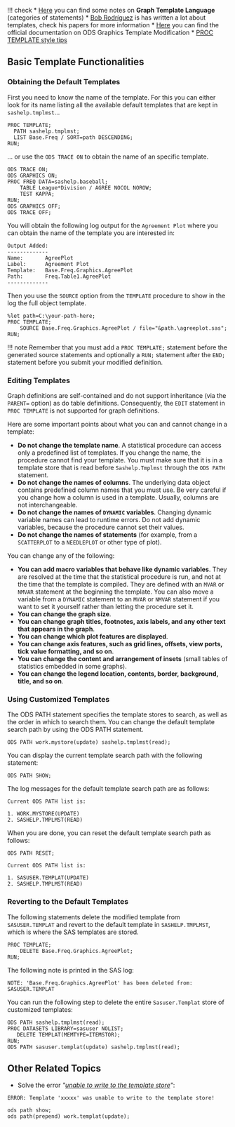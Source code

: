 !!! check
	  * [Here](http://support.sas.com/documentation/cdl/en/grstatug/63302/HTML/default/viewer.htm#n0kqozn49yx2lon1aavkll1f5dff.htm) you can find some notes on **Graph Template Language** (categories of statements)
	  * [Bob Rodríguez](https://www.linkedin.com/in/bob-rodriguez-7b12634/) is has written a lot about templates, check his papers for more information
	  * [Here](https://support.sas.com/documentation/cdl/en/statug/63962/HTML/default/viewer.htm#templt_toc.htm) you can find the official documentation on ODS Graphics Template Modification
	  * [PROC TEMPLATE style tips](https://support.sas.com/rnd/base/ods/scratch/styles-tips.pdf)

## Basic Template Functionalities

### Obtaining the Default Templates 

First you need to know the name of the template. For this you can either look for its name listing all the available default templates that are kept in `sashelp.tmplmst`...

```
PROC TEMPLATE;
  PATH sashelp.tmplmst;
  LIST Base.Freq / SORT=path DESCENDING;
RUN; 
```

... or use the `ODS TRACE ON` to obtain the name of an specific template.

```
ODS TRACE ON;
ODS GRAPHICS ON;
PROC FREQ DATA=sashelp.baseball;
	TABLE League*Division / AGREE NOCOL NOROW; 
	TEST KAPPA;
RUN;
ODS GRAPHICS OFF;
ODS TRACE OFF;
```

You will obtain the following log output for the `Agreement Plot` where you can obtain the name of the template you are interested in:

```
Output Added:
-------------
Name:       AgreePlot
Label:      Agreement Plot
Template:   Base.Freq.Graphics.AgreePlot
Path:       Freq.Table1.AgreePlot
-------------
```

Then you use the `SOURCE` option from the `TEMPLATE` procedure to show in the log the full object template.

```
%let path=C:\your-path-here;
PROC TEMPLATE;
	SOURCE Base.Freq.Graphics.AgreePlot / file="&path.\agreeplot.sas";
RUN;
```
!!! note
    Remember that you must add a `PROC TEMPLATE;` statement before the generated source statements and optionally a `RUN;` statement after the `END;` statement before you submit your modified definition.

### Editing Templates

Graph definitions are self-contained and do not support inheritance (via the `PARENT=` option) as do table definitions. Consequently, the `EDIT` statement in `PROC TEMPLATE` is not supported for graph definitions.

Here are some important points about what you can and cannot change in a template:

* **Do not change the template name**. A statistical procedure can access only a predefined list of templates. If you change the name, the procedure cannot find your template. You must make sure that it is in a template store that is read before `Sashelp.Tmplmst` through the `ODS PATH` statement.
* **Do not change the names of columns**. The underlying data object contains predefined column names that you must use. Be very careful if you change how a column is used in a template. Usually, columns are not interchangeable.
* **Do not change the names of `DYNAMIC` variables**. Changing dynamic variable names can lead to runtime errors. Do not add dynamic variables, because the procedure cannot set their values.
* **Do not change the names of statements** (for example, from a `SCATTERPLOT` to a `NEEDLEPLOT` or other type of plot).

You can change any of the following:

* **You can add macro variables that behave like dynamic variables**. They are resolved at the time that the statistical procedure is run, and not at the time that the template is compiled. They are defined with an `MVAR` or `NMVAR` statement at the beginning the template. You can also move a variable from a `DYNAMIC` statement to an `MVAR` or `NMVAR` statement if you want to set it yourself rather than letting the procedure set it.
* **You can change the graph size**.
* **You can change graph titles, footnotes, axis labels, and any other text that appears in the graph**.
* **You can change which plot features are displayed**.
* **You can change axis features, such as grid lines, offsets, view ports, tick value formatting, and so on**.
* **You can change the content and arrangement of insets** (small tables of statistics embedded in some graphs).
* **You can change the legend location, contents, border, background, title, and so on**.

### Using Customized Templates

The ODS PATH statement specifies the template stores to search, as well as the order in which to search them. You can change the default template search path by using the ODS PATH statement.

```
ODS PATH work.mystore(update) sashelp.tmplmst(read);
```

You can display the current template search path with the following statement:

```
ODS PATH SHOW;
```

The log messages for the default template search path are as follows:

```
Current ODS PATH list is:

1. WORK.MYSTORE(UPDATE)
2. SASHELP.TMPLMST(READ)
```

When you are done, you can reset the default template search path as follows:

```
ODS PATH RESET;
```

```
Current ODS PATH list is:

1. SASUSER.TEMPLAT(UPDATE)
2. SASHELP.TMPLMST(READ)
```

### Reverting to the Default Templates

The following statements delete the modified template from `SASUSER.TEMPLAT` and revert to the default template in
`SASHELP.TMPLMST`, which is where the SAS templates are stored.

```
PROC TEMPLATE;
	DELETE Base.Freq.Graphics.AgreePlot;
RUN;
```

The following note is printed in the SAS log:

```
NOTE: 'Base.Freq.Graphics.AgreePlot' has been deleted from: SASUSER.TEMPLAT
```

You can run the following step to delete the entire `Sasuser.Templat` store of customized templates:

```
ODS PATH sashelp.tmplmst(read);
PROC DATASETS LIBRARY=sasuser NOLIST;
   DELETE TEMPLAT(MEMTYPE=ITEMSTOR);
RUN;
ODS PATH sasuser.templat(update) sashelp.tmplmst(read);
```

## Other Related Topics

* Solve the error *"[unable to write to the template store](http://support.sas.com/techsup/notes/v8/4/739.html)"*:
```
ERROR: Template 'xxxxx' was unable to write to the template store!

ods path show;
ods path(prepend) work.templat(update);
```



